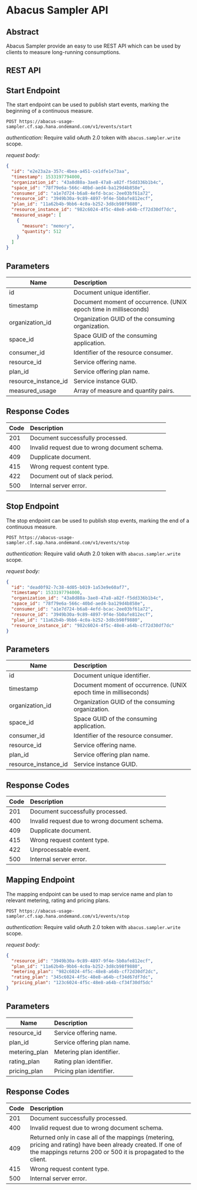 Abacus Sampler API
=======

## Abstract

Abacus Sampler provide an easy to use REST API which can be used by clients to measure long-running consumptions.

## REST API

## Start Endpoint

The start endpoint can be used to publish start events, marking the beginning of a continuous measure.

```
POST https://abacus-usage-sampler.cf.sap.hana.ondemand.com/v1/events/start
```

*authentication:* Require valid oAuth 2.0 token with `abacus.sampler.write` scope. 

*request body:*

```json
{
  "id": "e2e23a2a-357c-4bea-a451-ce1dfe1e73aa",
  "timestamp": 1533197794000,
  "organization_id": "43a8d88a-3ae8-47a8-a82f-f5dd336b1b4c",
  "space_id": "78f79e6a-566c-40bd-aed4-ba129d4b858e",
  "consumer_id": "a1e7d724-b6a8-4efd-bcac-2ee03bf61a72",
  "resource_id": "3949b30a-9c89-4897-9f4e-5b0afe812ecf",
  "plan_id": "11a62b4b-9bb6-4c0a-b252-3d8cb98f9880",
  "resource_instance_id": "982c6024-4f5c-48e8-a64b-cf72d30df7dc",
  "measured_usage": [
    {
      "measure": "memory",
      "quantity": 512
    }
  ]
}
```

## Parameters 

| Name       | Description |
| ------------- |:-------------|
| id | Document unique identifier. |
| timestamp | Document moment of occurrence. (UNIX epoch time in milliseconds) |
| organization_id | Organization GUID of the consuming organization. |
| space_id | Space GUID of the consuming application.  |
| consumer_id | Identifier of the resource consumer. |
| resource_id | Service offering name. |
| plan_id | Service offering plan name. |
| resource_instance_id | Service instance GUID. |
| measured_usage | Array of measure and quantity pairs. |


## Response Codes 

| Code       | Description |
| ------------- |:-------------|
| 201 | Document successfully processed. |
| 400 | Invalid request due to wrong document schema. |
| 409 | Dupplicate document. |
| 415 | Wrong request content type. |
| 422 | Document out of slack period. |
| 500 | Internal server error. |


## Stop Endpoint

The stop endpoint can be used to publish stop events, marking the end of a continuous measure.

```
POST https://abacus-usage-sampler.cf.sap.hana.ondemand.com/v1/events/stop
```

*authentication:* Require valid oAuth 2.0 token with `abacus.sampler.write` scope. 

*request body:*

```json
{
  "id": "dead0f92-7c38-4d05-b019-1a53e9e60af7",
  "timestamp": 1533197794000,
  "organization_id": "43a8d88a-3ae8-47a8-a82f-f5dd336b1b4c",
  "space_id": "78f79e6a-566c-40bd-aed4-ba129d4b858e",
  "consumer_id": "a1e7d724-b6a8-4efd-bcac-2ee03bf61a72",
  "resource_id": "3949b30a-9c89-4897-9f4e-5b0afe812ecf",
  "plan_id": "11a62b4b-9bb6-4c0a-b252-3d8cb98f9880",
  "resource_instance_id": "982c6024-4f5c-48e8-a64b-cf72d30df7dc"
}
```

## Parameters 

| Name       | Description |
| ------------- |:-------------|
| id | Document unique identifier. |
| timestamp | Document moment of occurrence. (UNIX epoch time in milliseconds) |
| organization_id | Organization GUID of the consuming organization. |
| space_id | Space GUID of the consuming application.  |
| consumer_id | Identifier of the resource consumer. |
| resource_id | Service offering name. |
| plan_id | Service offering plan name. |
| resource_instance_id | Service instance GUID. |

## Response Codes 

| Code       | Description |
| ------------- |:-------------|
| 201 | Document successfully processed. |
| 400 | Invalid request due to wrong document schema. |
| 409 | Dupplicate document. |
| 415 | Wrong request content type. |
| 422 | Unprocessable event. |
| 500 | Internal server error. |


## Mapping Endpoint

The mapping endpoint can be used to map service name and plan to relevant metering, rating and pricing plans. 

```
POST https://abacus-usage-sampler.cf.sap.hana.ondemand.com/v1/events/stop
```

*authentication:* Require valid oAuth 2.0 token with `abacus.sampler.write` scope. 

*request body:*

```json
{
  "resource_id": "3949b30a-9c89-4897-9f4e-5b0afe812ecf",
  "plan_id": "11a62b4b-9bb6-4c0a-b252-3d8cb98f9880",
  "metering_plan": "982c6024-4f5c-48e8-a64b-cf72d30df2dc",
  "rating_plan": "345c6024-4f5c-48e8-a64b-cf34d67df7dc",
  "pricing_plan": "123c6024-4f5c-48e8-a64b-cf34f30df5dc"
}
```

## Parameters 

| Name       | Description |
| ------------- |:-------------|
| resource_id | Service offering name. |
| plan_id | Service offering plan name. |
| metering_plan | Metering plan identifier. |
| rating_plan | Rating plan identifier. |
| pricing_plan | Pricing plan identifier. |

## Response Codes 

| Code       | Description |
| ------------- |:-------------|
| 201 | Document successfully processed. |
| 400 | Invalid request due to wrong document schema. |
| 409 | Returned only in case all of the mappings (metering, pricing and rating) have been already created. If one of the mappings returns 200 or 500 it is propagated to the client. |
| 415 | Wrong request content type. |
| 500 | Internal server error. |
